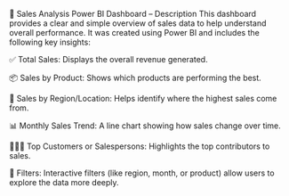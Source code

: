 🔷 Sales Analysis Power BI Dashboard – Description
This dashboard provides a clear and simple overview of sales data to help understand overall performance. It was created using Power BI and includes the following key insights:

✅ Total Sales: Displays the overall revenue generated.

📦 Sales by Product: Shows which products are performing the best.

📍 Sales by Region/Location: Helps identify where the highest sales come from.

📊 Monthly Sales Trend: A line chart showing how sales change over time.

🧑‍🤝‍🧑 Top Customers or Salespersons: Highlights the top contributors to sales.

🔎 Filters: Interactive filters (like region, month, or product) allow users to explore the data more deeply.
